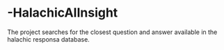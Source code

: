 # -HalachicAIInsight
The project searches for the closest question and answer available in the halachic responsa database.
